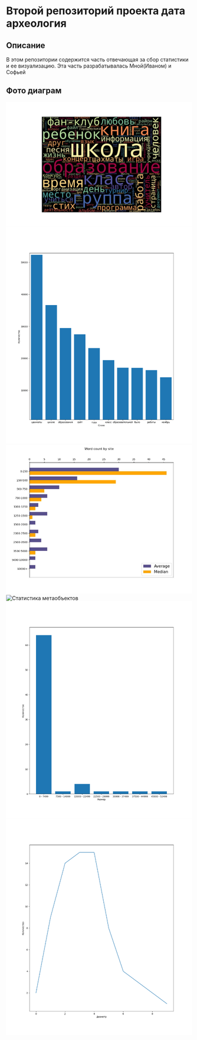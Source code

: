 # Второй репозиторий проекта дата археология

## Описание

В этом репозитории содержится часть отвечающая за сбор
статистики и ее визуализацию. Эта часть разрабатывалась
Мной(Иваном) и Софьей

## Фото диаграм

![Самые популярные слова](diagrams/most_popular_words.jpg "Самые популярные слова")
![Самые популярные слова](diagrams/most_popular_words_histogram.png "Самые популярные слова")
![Количество слов на сайт](diagrams/words_count_per_site.jpg "Количество слов на сайт")
![Статистика метаобъектов](diagrams/embeded_objects.jpg "Статистика метаобъектов")
![Количество страниц сайта](diagrams/size.png "Количество страниц сайта")
![Диаметр графа сайта](diagrams/diametre.png "Количество страниц сайта")
